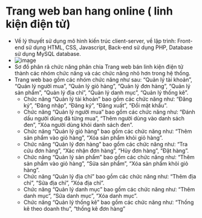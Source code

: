 # Trang web ban hang online ( linh kiện điện tử)
  * Về lý thuyết sử dụng mô hình kiến trúc client-server, về lập trình: Front-end sử dụng HTML, CSS, Javascript, Back-end sử dụng PHP, Database sử dụng MySQL database.
  * ![image](https://github.com/VTEMsuccess/ElectronicComponent-PhpProject--master/assets/89713168/964853f0-6f4e-4265-99c8-78a3a0117602)
  * Sơ đồ phân rã chức năng phân chia Trang web bán linh kiện điện tử thành các nhóm chức năng và các chức năng nhỏ hơn trong hệ thống.
  * Trang web bao gồm các nhóm chức năng như sau: “Quản lý tài khoản”, “Quản lý người mua”, “Quản lý giỏ hàng”, “Quản lý đơn hàng”, “Quản lý sản phẩm”, “Quản lý địa chỉ”, “Quản lý danh mục”, “Quản lý thống kê”.
    + Chức năng “Quản lý tài khoản” bao gồm các chức năng như: “Đăng ký”, “Đăng nhập”, “Đăng ký”, “Đăng xuất”, “Đổi mật khẩu”.
    + Chức năng “Quản lý người mua” bao gồm các chức năng như: “Đánh dấu người dùng đã từng mua”, “Thêm người dùng vào danh sách đen”, “Xóa người dùng khỏi danh sách đen”.
    + Chức năng “Quản lý giỏ hàng” bao gồm các chức năng như: “Thêm sản phẩm vào giỏ hàng”, “Xóa sản phẩm khỏi giỏ hàng”.
    + Chức năng “Quản lý đơn hàng” bao gồm các chức năng như: “Tra cứu đơn hàng”, “Xác nhận đơn hàng”, “Hủy đơn hàng”, “Đặt hàng”.
    + Chức năng “Quản lý sản phẩm” bao gồm các chức năng như: “Thêm sản phẩm vào giỏ hàng”, “Sửa sản phẩm”, “Xóa sản phẩm khỏi giỏ hàng”.
    + Chức năng “Quản lý địa chỉ” bao gồm các chức năng như: “Thêm địa chỉ”, “Sửa địa chỉ”, “Xóa địa chỉ”.
    + Chức năng “Quản lý danh mục” bao gồm các chức năng như: “Thêm danh mục”, “Sửa danh mục”, “Xóa danh mục”.
    + Chức năng “Quản lý thống kê” bao gồm các chức năng như: “Thống kê theo doanh thu”, “thống kê đơn hàng”





